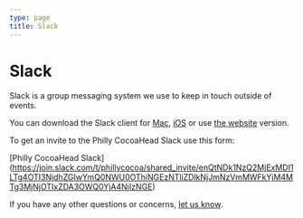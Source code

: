 ```yaml
---
type: page
title: Slack
---
```


# Slack

Slack is a group messaging system we use to keep in touch outside of events.

You can download the Slack client for [Mac](https://slack.com/downloads/osx),  [iOS](https://itunes.apple.com/app/slack-app/id618783545?ls=1&mt=8) or use [the website](https://phillycocoa.slack.com) version.

To get an invite to the Philly CocoaHead Slack use this form:

[Philly CocoaHead Slack] (https://join.slack.com/t/phillycocoa/shared_invite/enQtNDk1NzQ2MjExMDI1LTg4OTI3NjdhZGIwYmQ0NWU0OThiNGEzNTliZDlkNjJmNzVmMWFkYjM4MTg3MjNjOTIxZDA3OWQ0YjA4NjIzNGE)

<div class="textwidget">
<script async defer src="https://phillycocoa-slackin.herokuapp.com/slackin.js?large"></script>
</div>

If you have any other questions or concerns, [let us know](/about).
